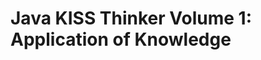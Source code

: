 Java KISS Thinker Volume 1: Application of Knowledge
====================================================
